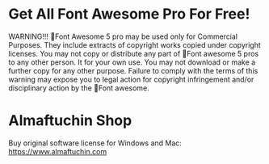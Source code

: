 # Get All Font Awesome Pro For Free!
WARNING!!!
🏁Font Awesome 5 pro may be used only for Commercial Purposes. They include extracts of copyright works copied under copyright licenses. You may not copy or distribute any part of 🏁Font awesome 5 pros to any other person. It for your own use. You may not download or make a further copy for any other purpose. Failure to comply with the terms of this warning may expose you to legal action for copyright infringement and/or disciplinary action by the 🏁Font awesome.

# Almaftuchin Shop
Buy original software license for Windows and Mac: https://www.almaftuchin.com
